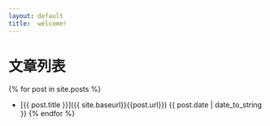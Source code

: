```yaml
---
layout: default
title:  welcome! 
---
```

# 文章列表
{% for post in site.posts %}
  * [{{ post.title }}]({{ site.baseurl}}{{post.url}}) {{ post.date | date_to_string }}
{% endfor %}
